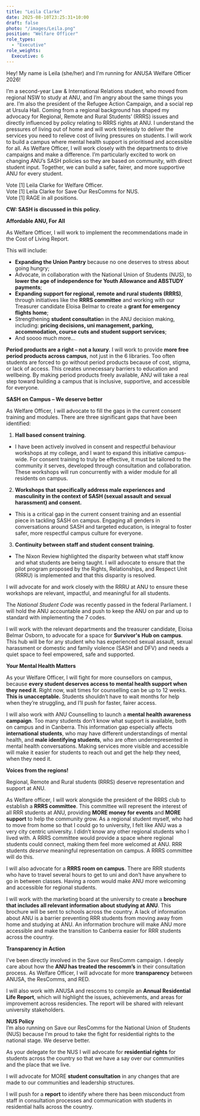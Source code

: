 ```yaml
---
title: "Leila Clarke"
date: 2025-08-10T23:25:31+10:00
draft: false
photo: "/images/Leila.png"
position: "Welfare Officer"
role_types:
  - "Executive"
role_weights:
  Executive: 6
---
```


Hey\! My name is Leila (she/her) and I'm running for ANUSA Welfare Officer 2026\!

I’m a second-year Law & International Relations student, who moved from regional NSW to study at ANU, and I’m angry about the same things you are. I’m also the president of the Refugee Action Campaign, and a social rep at Ursula Hall. Coming from a regional background has shaped my advocacy for Regional, Remote and Rural Students’ (RRRS) issues and directly influenced by policy relating to RRRS rights at ANU. I understand the pressures of living out of home and will work tirelessly to deliver the services you need to relieve cost of living pressures on students. I will work to build a campus where mental health support is prioritised and accessible for all. As Welfare Officer, I will work closely with the departments to drive campaigns and make a difference. I’m particularly excited to work on changing ANU’s SASH policies so they are based on community, with direct student input. Together, we can build a safer, fairer, and more supportive ANU for every student.

Vote \[1\] Leila Clarke for Welfare Officer.  
Vote \[1\] Leila Clarke for Save Our ResComms for NUS.  
Vote \[1\] RAGE in all positions.

**CW: SASH is discussed in this policy.**

**Affordable ANU, For All**

As Welfare Officer, I will work to implement the recommendations made in the Cost of Living Report. 

This will include:

- **Expanding the Union Pantry** because no one deserves to stress about going hungry;  
- Advocate, in collaboration with the National Union of Students (NUS), to **lower the age of independence for Youth Allowance and ABSTUDY payments**;  
- **Expanding support for regional, remote and rural students (RRRS)**, through initiatives like the **RRRS committee** and working with our Treasurer candidate Eloisa Belmar to create a **grant for emergency flights home**;   
- Strengthening **student consultatio**n in the ANU decision making, including: **pricing decisions, uni management, parking, accommodation, course cuts and student support services**;  
- And soooo much more…

**Period products are a right – not a luxury**. I will work to provide **more free period products across campus**, not just in the 6 libraries. Too often students are forced to go without period products because of cost, stigma, or lack of access. This creates unnecessary barriers to education and wellbeing. By making period products freely available, ANU will take a real step toward building a campus that is inclusive, supportive, and accessible for everyone.

**SASH on Campus – We deserve better**

As Welfare Officer, I will advocate to fill the gaps in the current consent training and modules. There are three significant gaps that have been identified: 

1. **Hall based consent training**.  
- I have been actively involved in consent and respectful behaviour workshops at my college, and I want to expand this initiative campus-wide. For consent training to truly be effective, it must be tailored to the community it serves, developed through consultation and collaboration. These workshops will run concurrently with a wider module for all residents on campus.

2. **Workshops that specifically address male experiences and masculinity in the context of SASH (sexual assault and sexual harassment) and consent.**   
- This is a critical gap in the current consent training and an essential piece in tackling SASH on campus. Engaging all genders in conversations around SASH and targeted education, is integral to foster safer, more respectful campus culture for everyone. 

3. **Continuity between staff and student consent training.**   
- The Nixon Review highlighted the disparity between what staff know and what students are being taught. I will advocate to ensure that the pilot program proposed by the Rights, Relationships, and Respect Unit (RRRU) is implemented and that this disparity is resolved.

I will advocate for and work closely with the RRRU at ANU to ensure these workshops are relevant, impactful, and meaningful for all students.

The *National Student Code* was recently passed in the federal Parliament. I will hold the ANU accountable and push to keep the ANU on par and up to standard with implementing the 7 codes.

I will work with the relevant departments and the treasurer candidate, Eloisa Belmar Osborn,  to advocate for a space for **Survivor's Hub on campus**. This hub will be for any student who has experienced sexual assault, sexual harassment or domestic and family violence (SASH and DFV) and needs a quiet space to feel empowered, safe and supported. 

**Your Mental Health Matters**  

As your Welfare Officer, I will fight for more counsellors on campus, because **every student deserves access to mental health support when they need it**. Right now, wait times for counselling can be up to 12 weeks. **This is unacceptable.** Students shouldn’t have to wait months for help when they’re struggling, and I’ll push for faster, fairer access.

I will also work with ANU Counselling to launch a **mental health awareness campaign**. Too many students don’t know what support is available, both on campus and in Canberra. This information gap especially affects **international students**, who may have different understandings of mental health, and **male identifying students**, who are often underrepresented in mental health conversations. Making services more visible and accessible will make it easier for students to reach out and get the help they need, when they need it.

**Voices from the regions\!** 

Regional, Remote and Rural students (RRRS) deserve representation and support at ANU. 

As Welfare officer, I will work alongside the president of the RRRS club to establish a **RRRS committee**. This committee will represent the interest of all RRR students at ANU, providing **MORE money for events** and **MORE support** to help the community grow. As a regional student myself, who had to move from home so that I could go to university, I felt like ANU was a very city centric university.  I didn’t know any other regional students who I lived with. A RRRS committee would provide a space where regional students could connect, making them feel more welcomed at ANU. RRR students *deserve* meaningful representation on campus. A RRRS committee will do this. 

I will also advocate for a **RRRS room on campus**. There are RRR students who have to travel several hours to get to uni and don’t have anywhere to go in between classes. Having a room would make ANU more welcoming and accessible for regional students.  

I will work with the marketing board at the university to create a **brochure that includes all relevant information about studying at ANU**. This brochure will be sent to schools across the country. A lack of information about ANU is a barrier preventing RRR students from moving away from home and studying at ANU. An information brochure will make ANU more accessible and make the transition to Canberra easier for RRR students across the country. 

**Transparency in Action**

I’ve been directly involved in the Save our ResComm campaign. I deeply care about how the **ANU has treated the rescomm’s** in their consultation process. As Welfare Officer, I will advocate for more **transparency** between ANUSA, the ResComms, and RED. 

I will also work with ANUSA and rescoms to compile an **Annual Residential Life Report**, which will highlight the issues, achievements, and areas for improvement across residencies. The report will be shared with relevant university stakeholders. 

**NUS Policy**  
I’m also running on Save our ResComms for the National Union of Students (NUS) because I’m proud to take the fight for residential rights to the national stage. We deserve better. 

As your delegate for the NUS I will advocate for **residential rights** for students across the country so that we have a say over our communities and the place that we live. 

I will advocate for MORE **student consultation** in any changes that are made to our communities and leadership structures.

I will push for a **report** to identify where there has been misconduct from staff in consultation processes and communication with students in residential halls across the country. 